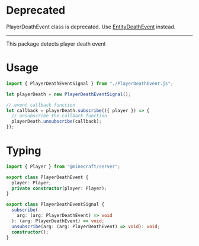 # Deprecated

PlayerDeathEvent class is deprecated. Use [EntityDeathEvent](../entity-death-event) instead.

---

This package detects player death event

# Usage

```js
import { PlayerDeathEventSignal } from "./PlayerDeathEvent.js";

let playerDeath = new PlayerDeathEventSignal();

// event callback function
let callback = playerDeath.subscribe(({ player }) => {
  // unsubscribe the callback function
  playerDeath.unsubscribe(callback);
});
```

# Typing

```ts
import { Player } from "@minecraft/server";

export class PlayerDeathEvent {
  player: Player;
  private constructor(player: Player);
}

export class PlayerDeathEventSignal {
  subscribe(
    arg: (arg: PlayerDeathEvent) => void
  ): (arg: PlayerDeathEvent) => void;
  unsubscribe(arg: (arg: PlayerDeathEvent) => void): void;
  constructor();
}
```
